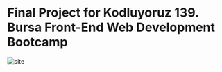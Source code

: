 # Final Project for Kodluyoruz 139. Bursa Front-End Web Development Bootcamp

![site](https://user-images.githubusercontent.com/77462852/184531293-0da199f9-8c5b-4923-894b-5c0620e1e1d8.PNG)
